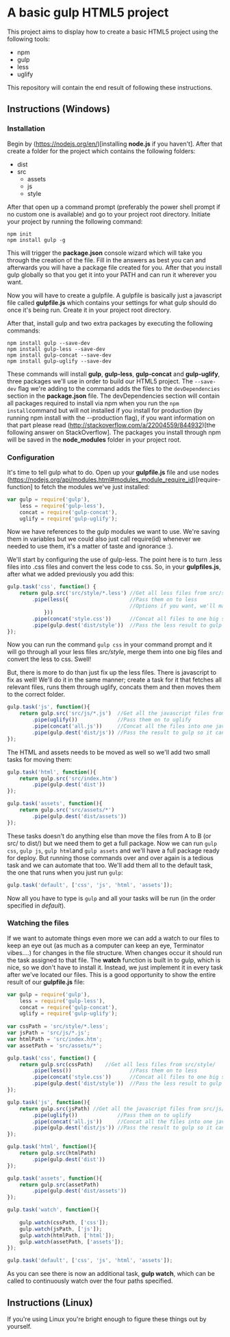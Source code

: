 # A basic gulp HTML5 project
This project aims to display how to create a basic HTML5 project using the following tools:
 * npm
 * gulp
 * less
 * uglify

This repository will contain the end result of following these instructions.

## Instructions (Windows)

### Installation
Begin by (https://nodejs.org/en/)[installing **node.js** if you haven't]. After that create a folder for the project which contains the following folders:
 - dist
 - src
 	- assets
 	- js
 	- style
  
After that open up a command prompt (preferably the power shell prompt if no custom one is available) and go to your project root directory. Initiate your project by running the following command:
```
npm init
npm install gulp -g 
```
This will trigger the **package.json** console wizard which will take you through the creation of the file. Fill in the answers as best you can and afterwards you will have a package file created for you.
After that you install gulp globally so that you get it into your PATH and can run it wherever you want.

Now you will have to create a gulpfile. A gulpfile is basically just a javascript file called **gulpfile.js** which contains your settings for what gulp should do once it's being run. Create it in your project root directory.


After that, install gulp and two extra packages by executing the following commands:
```
npm install gulp --save-dev
npm install gulp-less --save-dev
npm install gulp-concat --save-dev
npm install gulp-uglify --save-dev
```

These commands will install **gulp**, **gulp-less**, **gulp-concat** and **gulp-uglify**, three packages we'll use in order to build our HTML5 project. The `--save-dev` flag we're adding to the command adds the files to the `devDependencies` section in the **package.json** file. The devDependencies section will contain all packages required to install via npm when you run the `npm install`command but will not installed if you install for production (by running npm install with the --production flag), if you want information on that part please read (http://stackoverflow.com/a/22004559/844932)[the following answer on StackOverflow]. 
The packages you install through npm will be saved in the **node_modules** folder in your project root.


### Configuration
It's time to tell gulp what to do. Open up your **gulpfile.js** file and use nodes (https://nodejs.org/api/modules.html#modules_module_require_id)[require-function] to fetch the modules we've just installed:
```JavaScript
var gulp = require('gulp'),
	less = require('gulp-less'),
	concat = require('gulp-concat'),
	uglify = require('gulp-uglify');
```
Now we have references to the gulp modules we want to use. We're saving them in variables but we could also just call require(id) whenever we needed to use them, it's a matter of taste and ignorance :).

We'll start by configuring the use of gulp-less. The point here is to turn .less files into .css files and convert the less code to css. So, in your **gulpfiles.js**, after what we added previously you add this:
```JavaScript
gulp.task('css', function() {
	return gulp.src('src/style/*.less')	//Get all less files from src/style/
		.pipe(less({					//Pass them on to less
										//Options if you want, we'll make do with the defaults 
			}))
		.pipe(concat('style.css'))		//Concat all files to one big style.css-file
		.pipe(gulp.dest('dist/style'))	//Pass the less result to gulp so it can be moved to dist/style
});
```
Now you can run the command `gulp css` in your command prompt and it will go through all your less files *src/style*, merge them into one big files and convert the less to css. Swell!

But, there is more to do than just fix up the less files. There is javascript to fix as well! We'll do it in the same manner; create a task for it that fetches all relevant files, runs them through uglify, concats them and then moves them to the correct folder.
```JavaScript
gulp.task('js', function(){
	return gulp.src('src/js/*.js')	//Get all the javascript files from src/js/
		.pipe(uglify())				//Pass them on to uglify
		.pipe(concat('all.js'))		//Concat all the files into one javascript file
		.pipe(gulp.dest('dist/js'))	//Pass the result to gulp so it can be moved to dist/js
});
``` 
The HTML and assets needs to be moved as well so we'll add two small tasks for moving them:

```JavaScript
gulp.task('html', function(){
	return gulp.src('src/index.htm')
		.pipe(gulp.dest('dist'))
});

gulp.task('assets', function(){
	return gulp.src('src/assets/*')
		.pipe(gulp.dest('dist/assets'))
});
```

These tasks doesn't do anything else than move the files from A to B (or src/ to dist/) but we need them to get a full package. Now we can run ```gulp css```, ```gulp js```, ```gulp html```and ```gulp assets``` and we'll have a full package ready for deploy.
But running those commands over and over again is a tedious task and we can automate that too. We'll add them all to the default task, the one that runs when you just run ```gulp```:
```JavaScript
gulp.task('default', ['css', 'js', 'html', 'assets']);
```

Now all you have to type is ```gulp``` and all your tasks will be run (in the order specified in *default*).

### Watching the files
If we want to automate things even more we can add a watch to our files to keep an eye out (as much as a computer can keep an eye, Terminator vibes....) for changes in the file structure. When changes occur it should run the task assigned to that file.
The **watch** function is built in to gulp, which is nice, so we don't have to install it. Instead, we just implement it in every task after we've located our files. This is a good opportunity to show the entire result of our **gulpfile.js** file:
```JavaScript
var gulp = require('gulp'),
	less = require('gulp-less'),
	concat = require('gulp-concat'),
	uglify = require('gulp-uglify');
	
var cssPath = 'src/style/*.less';
var jsPath = 'src/js/*.js';
var htmlPath = 'src/index.htm';
var assetPath = 'src/assets/*';

gulp.task('css', function() {
	return gulp.src(cssPath)	//Get all less files from src/style/
		.pipe(less())					//Pass them on to less			
		.pipe(concat('style.css'))		//Concat all files to one big style.css-file
		.pipe(gulp.dest('dist/style'))	//Pass the less result to gulp so it can be moved to dist/css
});

gulp.task('js', function(){
	return gulp.src(jsPath)	//Get all the javascript files from src/js/
		.pipe(uglify())				//Pass them on to uglify
		.pipe(concat('all.js'))		//Concat all the files into one javascript file
		.pipe(gulp.dest('dist/js'))	//Pass the result to gulp so it can be moved to dist/js
});

gulp.task('html', function(){
	return gulp.src(htmlPath)
		.pipe(gulp.dest('dist'))
});

gulp.task('assets', function(){
	return gulp.src(assetPath)
		.pipe(gulp.dest('dist/assets'))
});

gulp.task('watch', function(){
	
	gulp.watch(cssPath, ['css']);
	gulp.watch(jsPath, ['js']);
	gulp.watch(htmlPath, ['html']);
	gulp.watch(assetPath, ['assets']);
});

gulp.task('default', ['css', 'js', 'html', 'assets']);

```

As you can see there is now an additional task, **gulp watch**, which can be called to continuously watch over the four paths specified.

## Instructions (Linux)
If you're using Linux you're bright enough to figure these things out by yourself.